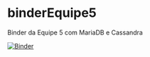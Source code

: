 # binderEquipe5
 Binder da Equipe 5 com MariaDB e Cassandra


[![Binder](https://mybinder.org/badge_logo.svg)](https://mybinder.org/v2/gh/LeoMartinsBDS/binderEquipe5/main?urlpath=lab)
